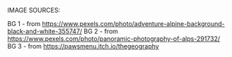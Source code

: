 IMAGE SOURCES:

BG 1 - from https://www.pexels.com/photo/adventure-alpine-background-black-and-white-355747/
BG 2 - from https://www.pexels.com/photo/panoramic-photography-of-alps-291732/
BG 3 - from https://pawsmenu.itch.io/thegeography
